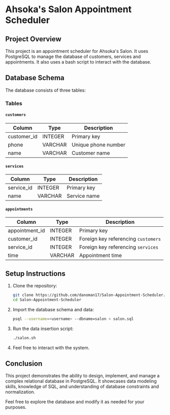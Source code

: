 # Ahsoka's Salon Appointment Scheduler

## Project Overview

This project is an appointment scheduler for Ahsoka's Salon. It uses PostgreSQL to manage the database of customers, services and appointments. It also uses a bash script to interact with the database.

## Database Schema
The database consists of three tables:

### Tables

#### `customers`
| Column       | Type    | Description                |
|--------------|---------|----------------------------|
| customer_id  | INTEGER | Primary key                |
| phone        | VARCHAR | Unique phone number        |
| name         | VARCHAR | Customer name              |

#### `services`
| Column     | Type    | Description       |
|------------|---------|-------------------|
| service_id | INTEGER | Primary key       |
| name       | VARCHAR | Service name      |

#### `appointments`
| Column         | Type    | Description                                |
|----------------|---------|--------------------------------------------|
| appointment_id | INTEGER | Primary key                                |
| customer_id    | INTEGER | Foreign key referencing `customers`        |
| service_id     | INTEGER | Foreign key referencing `services`         |
| time           | VARCHAR | Appointment time                           |

## Setup Instructions

1. Clone the repository:
    ```bash
    git clone https://github.com/danoman17/Salon-Appointment-Scheduler.git
    cd Salon-Appointment-Scheduler
    ```

2. Import the database schema and data:
    ```bash
    psql --username=<username> --dbname=salon < salon.sql
    ```

3. Run the data insertion script:
    ```bash
    ./salon.sh
    ```

4. Feel free to interact with the system.

## Conclusion

This project demonstrates the ability to design, implement, and manage a complex relational database in PostgreSQL. It showcases data modeling skills, knowledge of SQL, and understanding of database constraints and normalization.

Feel free to explore the database and modify it as needed for your purposes.
